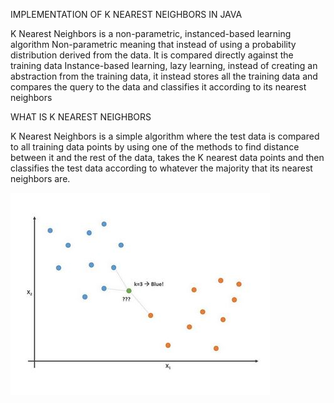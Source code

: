 IMPLEMENTATION OF K NEAREST NEIGHBORS IN JAVA

K Nearest Neighbors is a non-parametric, instanced-based learning algorithm
Non-parametric meaning that instead of using a probability distribution derived from the data. It is compared directly against the training data
Instance-based learning, lazy learning, instead of creating an abstraction from the training data, it instead stores all the training data and compares the query to the data and classifies it according to its nearest neighbors

WHAT IS K NEAREST NEIGHBORS

K Nearest Neighbors is a simple algorithm where the test data is compared to all training data points by using one of the methods to find distance between it and the rest of the data, takes the K nearest data points and then classifies the test data according to whatever the majority that its nearest neighbors are.

![](images/knn1.JPG)
